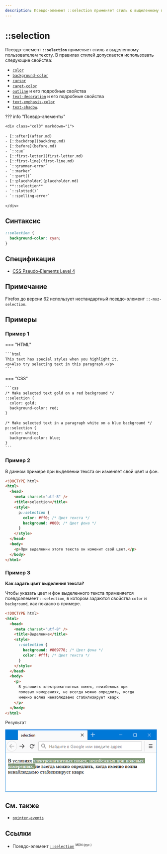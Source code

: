 ```yaml
---
description: Псевдо-элемент ::selection применяет стиль к выделенному пользователем тексту
---
```


# ::selection

Псевдо-элемент **`::selection`** применяет стиль к выделенному пользователем тексту. В правилах стилей допускается использовать следующие свойства:

- [`color`](color.md)
- [`background-color`](background-color.md)
- [`cursor`](cursor.md)
- [`caret-color`](caret-color.md)
- [`outline`](outline.md) и его подробные свойства
- [`text-decoration`](text-decoration.md) и его подробные свойства
- [`text-emphasis-color`](text-emphasis-color.md)
- [`text-shadow`](text-shadow.md).

??? info "Псевдо-элементы"

    <div class="col3" markdown="1">

    - [::after](after.md)
    - [::backdrop](backdrop.md)
    - [::before](before.md)
    - `::cue`
    - [::first-letter](first-letter.md)
    - [::first-line](first-line.md)
    - `::grammar-error`
    - `::marker`
    - `::part()`
    - [::placeholder](placeholder.md)
    - **::selection**
    - `::slotted()`
    - `::spelling-error`

    </div>

## Синтаксис

```css
::selection {
  background-color: cyan;
}
```

## Спецификация

- [CSS Pseudo-Elements Level 4](https://drafts.csswg.org/css-pseudo-4/#selectordef-selection)

## Примечание

Firefox до версии 62 использует нестандартный псевдо-элемент `::-moz-selection`.

## Примеры

### Пример 1

=== "HTML"

    ```html
    This text has special styles when you highlight it.
    <p>Also try selecting text in this paragraph.</p>
    ```

=== "CSS"

    ```css
    /* Make selected text gold on a red background */
    ::selection {
      color: gold;
      background-color: red;
    }

    /* Make selected text in a paragraph white on a blue background */
    p::selection {
      color: white;
      background-color: blue;
    }
    ```

### Пример 2

В данном примере при выделении текста он изменяет свой цвет и фон.

```html
<!DOCTYPE html>
<html>
  <head>
    <meta charset="utf-8" />
    <title>selection</title>
    <style>
      p::selection {
        color: #ff0; /* Цвет текста */
        background: #000; /* Цвет фона */
      }
    </style>
  </head>
  <body>
    <p>При выделении этого текста он изменит свой цвет.</p>
  </body>
</html>
```

### Пример 3

**Как задать цвет выделения текста?**

Чтобы указать цвет и фон выделенного текста применяется псевдоэлемент `::selection`, в котором задаются свойства `color` и `background`, как покаано в примере.

```html
<!DOCTYPE html>
<html>
  <head>
    <meta charset="utf-8" />
    <title>Выделение</title>
    <style>
      ::selection {
        background: #809778; /* Цвет фона */
        color: #fff; /* Цвет текста */
      }
    </style>
  </head>
  <body>
    <p>
      В условиях электромагнитных помех, неизбежных при
      полевых измерениях, не всегда можно опредлить, когда
      именно волна ненаблюдаемо стабилизирует кварк
    </p>
  </body>
</html>
```

Результат

![Цвет и фон выделенного текста](text-selection.png)

## См. также

- [`pointer-events`](pointer-events.md)

## Ссылки

- Псевдо-элемент [`::selection`](https://developer.mozilla.org/en-US/docs/Web/CSS/::selection) <sup><small>MDN (рус.)</small></sup>
